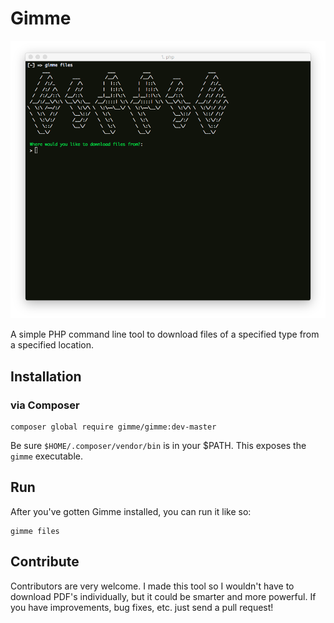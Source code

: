 # Gimme

![Gimme](assets/gimme.png "Gimme")

A simple PHP command line tool to download files of a specified type from a specified location.

## Installation

### via Composer

```
composer global require gimme/gimme:dev-master
```

Be sure `$HOME/.composer/vendor/bin` is in your $PATH. This exposes the `gimme` executable.

## Run

After you've gotten Gimme installed, you can run it like so:

```
gimme files
```

## Contribute

Contributors are very welcome. I made this tool so I wouldn't have to download PDF's individually, but it could be smarter and more powerful. If you have improvements, bug fixes, etc. just send a pull request!
